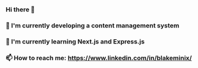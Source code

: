 ### Hi there 👋
### 🔭 I'm currently developing a content management system
### 🌱 I'm currently learning Next.js and Express.js
### 📫 How to reach me: https://www.linkedin.com/in/blakeminix/


<!--
**blakeminix/blakeminix** is a ✨ _special_ ✨ repository because its `README.md` (this file) appears on your GitHub profile.

Here are some ideas to get you started:

- 🔭 I’m currently working on ...
- 🌱 I’m currently learning ...
- 👯 I’m looking to collaborate on ...
- 🤔 I’m looking for help with ...
- 💬 Ask me about ...
- 📫 How to reach me: ...
- 😄 Pronouns: ...
- ⚡ Fun fact: ...
-->
